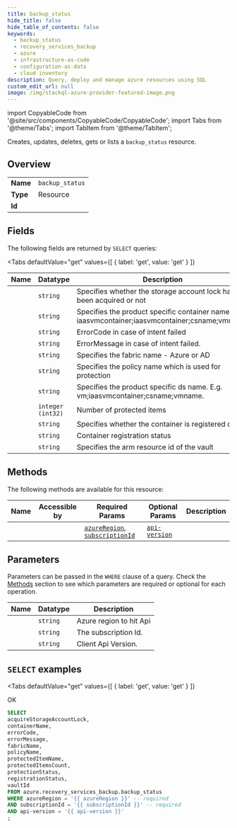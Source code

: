 ```yaml
--- 
title: backup_status
hide_title: false
hide_table_of_contents: false
keywords:
  - backup_status
  - recovery_services_backup
  - azure
  - infrastructure-as-code
  - configuration-as-data
  - cloud inventory
description: Query, deploy and manage azure resources using SQL
custom_edit_url: null
image: /img/stackql-azure-provider-featured-image.png
---
```


import CopyableCode from '@site/src/components/CopyableCode/CopyableCode';
import Tabs from '@theme/Tabs';
import TabItem from '@theme/TabItem';

Creates, updates, deletes, gets or lists a <code>backup_status</code> resource.

## Overview
<table><tbody>
<tr><td><b>Name</b></td><td><code>backup_status</code></td></tr>
<tr><td><b>Type</b></td><td>Resource</td></tr>
<tr><td><b>Id</b></td><td><CopyableCode code="azure.recovery_services_backup.backup_status" /></td></tr>
</tbody></table>

## Fields

The following fields are returned by `SELECT` queries:

<Tabs
    defaultValue="get"
    values={[
        { label: 'get', value: 'get' }
    ]}
>
<TabItem value="get">

<table>
<thead>
    <tr>
    <th>Name</th>
    <th>Datatype</th>
    <th>Description</th>
    </tr>
</thead>
<tbody>
<tr>
    <td><CopyableCode code="acquireStorageAccountLock" /></td>
    <td><code>string</code></td>
    <td>Specifies whether the storage account lock has been acquired or not</td>
</tr>
<tr>
    <td><CopyableCode code="containerName" /></td>
    <td><code>string</code></td>
    <td>Specifies the product specific container name. E.g. iaasvmcontainer;iaasvmcontainer;csname;vmname.</td>
</tr>
<tr>
    <td><CopyableCode code="errorCode" /></td>
    <td><code>string</code></td>
    <td>ErrorCode in case of intent failed</td>
</tr>
<tr>
    <td><CopyableCode code="errorMessage" /></td>
    <td><code>string</code></td>
    <td>ErrorMessage in case of intent failed.</td>
</tr>
<tr>
    <td><CopyableCode code="fabricName" /></td>
    <td><code>string</code></td>
    <td>Specifies the fabric name - Azure or AD</td>
</tr>
<tr>
    <td><CopyableCode code="policyName" /></td>
    <td><code>string</code></td>
    <td>Specifies the policy name which is used for protection</td>
</tr>
<tr>
    <td><CopyableCode code="protectedItemName" /></td>
    <td><code>string</code></td>
    <td>Specifies the product specific ds name. E.g. vm;iaasvmcontainer;csname;vmname.</td>
</tr>
<tr>
    <td><CopyableCode code="protectedItemsCount" /></td>
    <td><code>integer (int32)</code></td>
    <td>Number of protected items</td>
</tr>
<tr>
    <td><CopyableCode code="protectionStatus" /></td>
    <td><code>string</code></td>
    <td>Specifies whether the container is registered or not</td>
</tr>
<tr>
    <td><CopyableCode code="registrationStatus" /></td>
    <td><code>string</code></td>
    <td>Container registration status</td>
</tr>
<tr>
    <td><CopyableCode code="vaultId" /></td>
    <td><code>string</code></td>
    <td>Specifies the arm resource id of the vault</td>
</tr>
</tbody>
</table>
</TabItem>
</Tabs>

## Methods

The following methods are available for this resource:

<table>
<thead>
    <tr>
    <th>Name</th>
    <th>Accessible by</th>
    <th>Required Params</th>
    <th>Optional Params</th>
    <th>Description</th>
    </tr>
</thead>
<tbody>
<tr>
    <td><a href="#get"><CopyableCode code="get" /></a></td>
    <td><CopyableCode code="select" /></td>
    <td><a href="#parameter-azureRegion"><code>azureRegion</code></a>, <a href="#parameter-subscriptionId"><code>subscriptionId</code></a></td>
    <td><a href="#parameter-api-version"><code>api-version</code></a></td>
    <td></td>
</tr>
</tbody>
</table>

## Parameters

Parameters can be passed in the `WHERE` clause of a query. Check the [Methods](#methods) section to see which parameters are required or optional for each operation.

<table>
<thead>
    <tr>
    <th>Name</th>
    <th>Datatype</th>
    <th>Description</th>
    </tr>
</thead>
<tbody>
<tr id="parameter-azureRegion">
    <td><CopyableCode code="azureRegion" /></td>
    <td><code>string</code></td>
    <td>Azure region to hit Api</td>
</tr>
<tr id="parameter-subscriptionId">
    <td><CopyableCode code="subscriptionId" /></td>
    <td><code>string</code></td>
    <td>The subscription Id.</td>
</tr>
<tr id="parameter-api-version">
    <td><CopyableCode code="api-version" /></td>
    <td><code>string</code></td>
    <td>Client Api Version.</td>
</tr>
</tbody>
</table>

## `SELECT` examples

<Tabs
    defaultValue="get"
    values={[
        { label: 'get', value: 'get' }
    ]}
>
<TabItem value="get">

OK

```sql
SELECT
acquireStorageAccountLock,
containerName,
errorCode,
errorMessage,
fabricName,
policyName,
protectedItemName,
protectedItemsCount,
protectionStatus,
registrationStatus,
vaultId
FROM azure.recovery_services_backup.backup_status
WHERE azureRegion = '{{ azureRegion }}' -- required
AND subscriptionId = '{{ subscriptionId }}' -- required
AND api-version = '{{ api-version }}'
;
```
</TabItem>
</Tabs>
